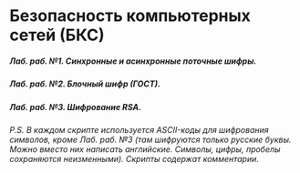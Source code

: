 # Безопасность компьютерных сетей (БКС)
##### Лаб. раб. №1. Синхронные и асинхронные поточные шифры.
##### Лаб. раб. №2. Блочный шифр (ГОСТ).
##### Лаб. раб. №3. Шифрование RSA.
###### P.S. В каждом скрипте используется ASCII-коды для шифрования символов, кроме Лаб. раб. №3 (там шифруются только русские буквы. Можно вместо них написать английские. Символы, цифры, пробелы сохраняются неизменными). Скрипты содержат комментарии.

